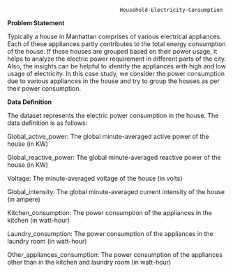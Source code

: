                                         Household-Electricity-Consumption


**Problem Statement**

Typically a house in Manhattan comprises of various electrical appliances. Each of these appliances partly contributes to the total energy consumption of the house. If these houses are grouped based on their power usage, it helps to analyze the electric power requirement in different parts of the city. Also, the insights can be helpful to identify the appliances with high and low usage of electricity. In this case study, we consider the power consumption due to various appliances in the house and try to group the houses as per their power consumption.

**Data Definition**

The dataset represents the electric power consumption in the house. The data definition is as follows:

Global_active_power: The global minute-averaged active power of the house (in KW)

Global_reactive_power: The global minute-averaged reactive power of the house (in KW)

Voltage: The minute-averaged voltage of the house (in volts)

Global_intensity: The global minute-averaged current intensity of the house (in ampere)

Kitchen_consumption: The power consumption of the appliances in the kitchen (in watt-hour)

Laundry_consumption: The power consumption of the appliances in the laundry room (in watt-hour)

Other_appliances_consumption: The power consumption of the appliances other than in the kitchen and laundry room (in watt-hour)
